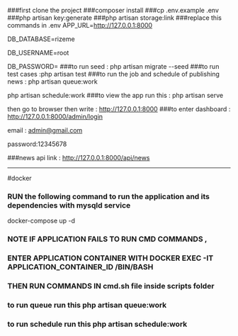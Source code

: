 ###first clone the project
###composer install
###cp .env.example .env
###php artisan key:generate
###php artisan storage:link
###replace this commands in .env
APP_URL=http://127.0.0.1:8000

DB_DATABASE=rizeme

DB_USERNAME=root

DB_PASSWORD=
###to run seed : php artisan migrate --seed
###to run test cases :php artisan test
###to run the job and schedule of publishing news : 
php artisan queue:work

php artisan schedule:work
###to view the app run this :
 php artisan serve
 
 then go to browser then write : http://127.0.0.1:8000
###to enter dashboard :
http://127.0.0.1:8000/admin/login

email : admin@gmail.com

password:12345678

###news api link :
http://127.0.0.1:8000/api/news

-------------------------------------------------------------------------------------
#docker
### RUN the following command to run the application and its dependencies with mysqld service
docker-compose up -d 
###  NOTE IF APPLICATION FAILS TO RUN CMD COMMANDS , 
###  ENTER APPLICATION CONTAINER WITH DOCKER EXEC -IT APPLICATION_CONTAINER_ID /BIN/BASH
###  THEN RUN COMMANDS IN cmd.sh file inside scripts folder
### to run queue run this php artisan queue:work
### to run schedule run this php artisan schedule:work
